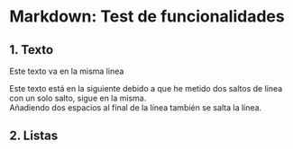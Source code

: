   # Markdown: Test de funcionalidades

  ## 1. Texto

  Este texto va en la misma linea

  Este texto está en la siguiente debido a que he metido dos saltos de línea
  con un solo salto, sigue en la misma.  
  Añadiendo dos espacios al final de la línea también se salta la línea.

  ## 2. Listas

  